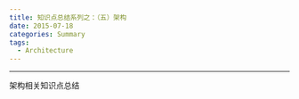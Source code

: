 ```yaml
---
title: 知识点总结系列之：（五）架构
date: 2015-07-18
categories: Summary
tags:
  - Architecture
---
```

----------------------------------

架构相关知识点总结

